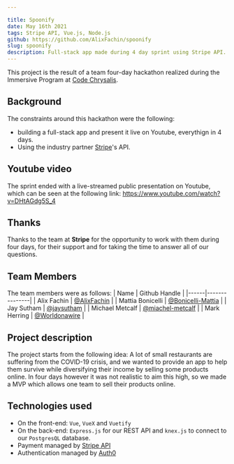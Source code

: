 ```yaml
---

title: Spoonify
date: May 16th 2021
tags: Stripe API, Vue.js, Node.js
github: https://github.com/AlixFachin/spoonify
slug: spoonify
description: Full-stack app made during 4 day sprint using Stripe API.
---
```


This project is the result of a team four-day hackathon realized during the Immersive Program at [Code Chrysalis](https://www.codechrysalis.io/).

## Background
The constraints around this hackathon were the following:
* building a full-stack app and present it live on Youtube, everythign in 4 days.
* Using the industry partner [Stripe](https://stripe.com/docs/api)'s API.

## Youtube video
The sprint ended with a live-streamed public presentation on Youtube, which can be seen at the following link:
<https://www.youtube.com/watch?v=DHtAGdg5S_4>

## Thanks
Thanks to the team at **Stripe** for the opportunity to work with them during four days, for their support and for taking the time to answer all of our questions.

## Team Members
The team members were as follows:
| Name | Github Handle |
|------|---------------|
| Alix Fachin | [@AlixFachin](https://github.com/AlixFachin) |
| Mattia Bonicelli | [@Bonicelli-Mattia](https://github.com/Bonicelli-Mattia) |
| Jay Sutham | [@jaysutham](https://github.com/jaysutham) |
| Michael Metcalf | [@miachel-metcalf](https://github.com/michael-metcalf) |
| Mark Herring | [@Worldonawire](https://github.com/Worldonawire) |

## Project description

The project starts from the following idea:
A lot of small restaurants are suffering from the COVID-19 crisis, and we wanted to provide an app 
to help them survive while diversifying their income by selling some products online.
In four days however it was not realistic to aim this high, so we made a MVP which allows one team to sell their products online.

## Technologies used
* On the front-end: `Vue`, `VueX` and `Vuetify`
* On the back-end: `Express.js` for our REST API and `knex.js` to connect to our `PostgresQL` database.
* Payment managed by  [Stripe API](https://stripe.com/docs/api)
* Authentication managed by [Auth0](https://auth0.com)
